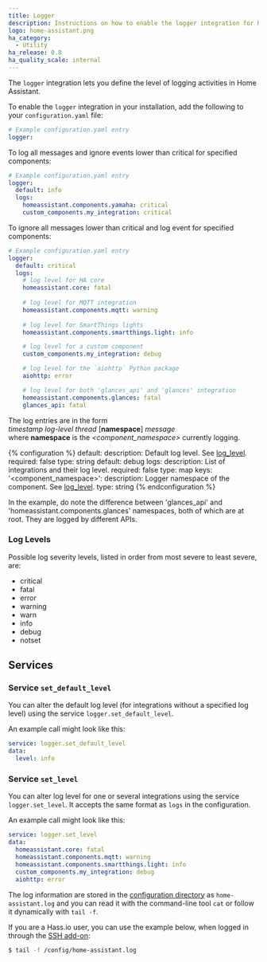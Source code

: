 ```yaml
---
title: Logger
description: Instructions on how to enable the logger integration for Home Assistant.
logo: home-assistant.png
ha_category:
  - Utility
ha_release: 0.8
ha_quality_scale: internal
---
```


The `logger` integration lets you define the level of logging activities in Home
Assistant.

To enable the `logger` integration in your installation,
add the following to your `configuration.yaml` file:

```yaml
# Example configuration.yaml entry
logger:
```

To log all messages and ignore events lower than critical for specified
components:

```yaml
# Example configuration.yaml entry
logger:
  default: info
  logs:
    homeassistant.components.yamaha: critical
    custom_components.my_integration: critical
```

To ignore all messages lower than critical and log event for specified
components:

```yaml
# Example configuration.yaml entry
logger:
  default: critical
  logs:
    # log level for HA core
    homeassistant.core: fatal
    
    # log level for MQTT integration
    homeassistant.components.mqtt: warning
    
    # log level for SmartThings lights
    homeassistant.components.smartthings.light: info

    # log level for a custom component
    custom_components.my_integration: debug

    # log level for the `aiohttp` Python package
    aiohttp: error

    # log level for both 'glances_api' and 'glances' integration
    homeassistant.components.glances: fatal
    glances_api: fatal
```

The log entries are in the form  
*timestamp* *log-level* *thread* [**namespace**] *message*  
where **namespace** is the *<component_namespace>* currently logging. 

{% configuration %}
  default:
    description: Default log level. See [log_level](#log-levels).
    required: false
    type: string
    default: debug
  logs:
    description: List of integrations and their log level.
    required: false
    type: map
    keys:
      '&lt;component_namespace&gt;':
        description: Logger namespace of the component. See [log_level](#log-levels).
        type: string
{% endconfiguration %}

In the example, do note the difference between 'glances_api' and 'homeassistant.components.glances' namespaces, 
both of which are at root. They are logged by different APIs.

### Log Levels

Possible log severity levels, listed in order from most severe to least severe, are:

- critical
- fatal
- error
- warning
- warn
- info
- debug
- notset

## Services

### Service `set_default_level`

You can alter the default log level (for integrations without a specified log
level) using the service `logger.set_default_level`.

An example call might look like this:

```yaml
service: logger.set_default_level
data:
  level: info
```

### Service `set_level`

You can alter log level for one or several integrations using the service
`logger.set_level`. It accepts the same format as `logs` in the configuration.

An example call might look like this:

```yaml
service: logger.set_level
data:
  homeassistant.core: fatal
  homeassistant.components.mqtt: warning
  homeassistant.components.smartthings.light: info
  custom_components.my_integration: debug
  aiohttp: error
```

The log information are stored in the
[configuration directory](/docs/configuration/) as `home-assistant.log`
and you can read it with the command-line tool `cat` or follow it dynamically
with `tail -f`.

If you are a Hass.io user, you can use the example below, when logged in through
the [SSH add-on](/addons/ssh/):

```bash
$ tail -f /config/home-assistant.log
```
